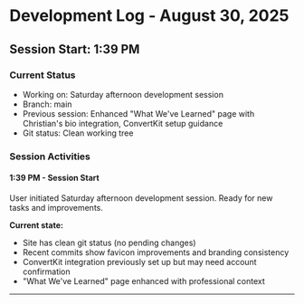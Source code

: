 # Development Log - August 30, 2025

## Session Start: 1:39 PM

### Current Status
- Working on: Saturday afternoon development session
- Branch: main
- Previous session: Enhanced "What We've Learned" page with Christian's bio integration, ConvertKit setup guidance
- Git status: Clean working tree

### Session Activities

#### 1:39 PM - Session Start
User initiated Saturday afternoon development session. Ready for new tasks and improvements.

**Current state:**
- Site has clean git status (no pending changes)
- Recent commits show favicon improvements and branding consistency
- ConvertKit integration previously set up but may need account confirmation
- "What We've Learned" page enhanced with professional context

---